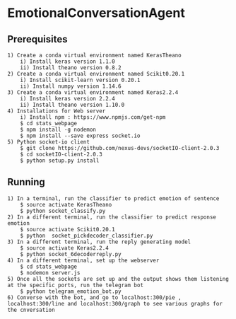 # EmotionalConversationAgent

## Prerequisites

    1) Create a conda virtual environment named KerasTheano
        i) Install keras version 1.1.0
        ii) Install theano version 0.8.2
    2) Create a conda virtual environment named Scikit0.20.1
        i) Install scikit-learn version 0.20.1
        ii) Install numpy version 1.14.6
    3) Create a conda virtual environment named Keras2.2.4
        i) Install keras version 2.2.4
        ii) Install theano version 1.10.0
    4) Installations for Web server
        i) Install npm : https://www.npmjs.com/get-npm 
        $ cd stats_webpage
        $ npm install -g nodemon
        $ npm install --save express socket.io
    5) Python socket-io client
        $ git clone https://github.com/nexus-devs/socketIO-client-2.0.3
        $ cd socketIO-client-2.0.3
        $ python setup.py install
       
       
## Running


    1) In a terminal, run the classifier to predict emotion of sentence
        $ source activate KerasTheano
        $ python socket_classify.py
    2) In a different terminal, run the classifier to predict response emotion
        $ source activate Scikit0.20.1
        $ python  socket_pickdecoder_classifier.py
    3) In a different terminal, run the reply generating model
        $ source activate Keras2.2.4
        $ python socket_6decoderreply.py
    4) In a different terminal, set up the webserver
        $ cd stats_webpage
        $ nodemon server.js
    5) Once all the sockets are set up and the output shows them listening at the specific ports, run the telegram bot
        $ python telegram_emotion_bot.py
    6) Converse with the bot, and go to localhost:300/pie , localhost:300/line and localhost:300/graph to see various graphs for the cnversation
